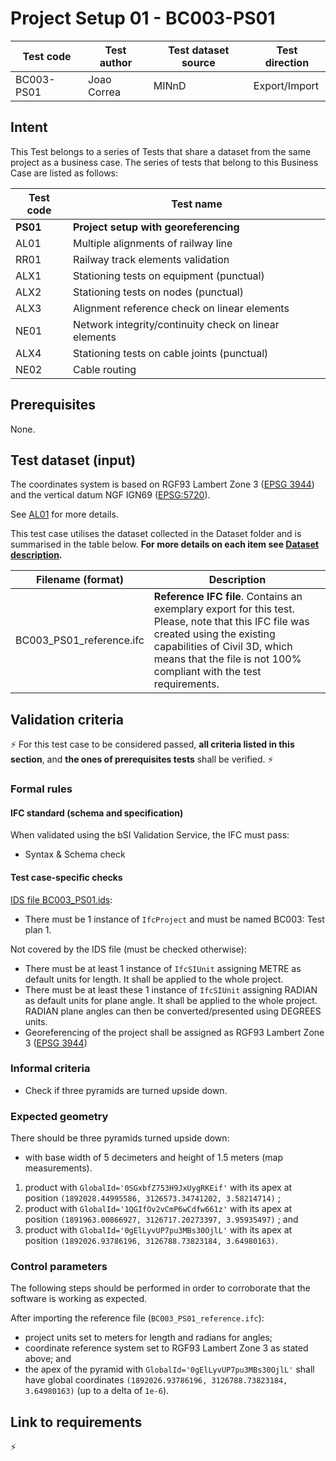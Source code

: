 # Project Setup 01 - BC003-PS01

| Test code | Test author     | Test dataset source | Test direction |
|-----------|-----------------|---------------------|----------------|
|BC003-PS01 | Joao Correa     | MINnD               | Export/Import  |


## Intent

This Test belongs to a series of Tests that share a dataset from the same project as a business case. 
The series of tests that belong to this Business Case are listed as follows:

| Test code | Test name     | 
|-----------|-----------------|
| **PS01**  | **Project setup with georeferencing** |
| AL01      | Multiple alignments of railway line |
| RR01      | Railway track elements validation |
| ALX1      | Stationing tests on equipment (punctual)|
| ALX2      | Stationing tests on nodes (punctual) |
| ALX3      | Alignment reference check on linear elements |
| NE01      | Network integrity/continuity check on linear elements |
| ALX4      | Stationing tests on cable joints (punctual) |
| NE02      | Cable routing |


## Prerequisites

None.

## Test dataset (input)

The coordinates system is based on RGF93 Lambert Zone 3 ([EPSG 3944](https://epsg.io/3944)) and the vertical datum NGF IGN69 ([EPSG:5720](https://epsg.io/5720)).

See [AL01](../AL01/Readme.md) for more details.

This test case utilises the dataset collected in the Dataset folder and is summarised in the table below. **For more details on each item see [Dataset description](Dataset/README.md).**

| Filename (format)         | Description                                                        |
|---------------------------|--------------------------------------------------------------------|
| BC003_PS01_reference.ifc  | **Reference IFC file**. Contains an exemplary export for this test. Please, note that this IFC file was created using the existing capabilities of Civil 3D, which means that the file is not 100% compliant with the test requirements.|


## Validation criteria

:zap: For this test case to be considered passed, **all criteria listed in this section**, and **the ones of prerequisites tests** shall be verified. :zap:

### Formal rules

#### IFC standard (schema and specification)

When validated using the bSI Validation Service, the IFC must pass:

- Syntax & Schema check


#### Test case-specific checks

[IDS file BC003_PS01.ids](./Dataset/BC003_PS01.ids):

- There must be 1 instance of `IfcProject` and must be named BC003: Test plan 1.

Not covered by the IDS file (must be checked otherwise):

- There must be at least 1 instance of `IfcSIUnit` assigning METRE as default units for length. It shall be applied to the whole project.
- There must be at least these 1 instance of `IfcSIUnit` assigning RADIAN as default units for plane angle. It shall be applied to the whole project.  RADIAN plane angles can then be converted/presented using DEGREES units.
- Georeferencing of the project shall be assigned as RGF93 Lambert Zone 3 ([EPSG 3944](https://epsg.io/3944))


### Informal criteria

- Check if three pyramids are turned upside down.


### Expected geometry


There should be three pyramids turned upside down:

- with base width of 5 decimeters and height of 1.5 meters (map measurements).

1. product with `GlobalId='0SGxbfZ753H9JxUygRKEif'` with its apex at position `(1892028.44995586, 3126573.34741202, 3.58214714)` ;
2. product with `GlobalId='1QGIfOv2vCmP6wCdfw661z'` with its apex at position `(1891963.00866927, 3126717.20273397, 3.95935497)` ; and
3. product with `GlobalId='0gElLyvUP7pu3MBs30OjlL'` with its apex at position `(1892026.93786196, 3126788.73823184, 3.64980163)`.


### Control parameters

The following steps should be performed in order to corroborate that the software is working as expected.

After importing the reference file (`BC003_PS01_reference.ifc`):

- project units set to meters for length and radians for angles;
- coordinate reference system set to RGF93 Lambert Zone 3 as stated above; and
- the apex of the pyramid with `GlobalId='0gElLyvUP7pu3MBs30OjlL'` shall have global coordinates `(1892026.93786196, 3126788.73823184, 3.64980163)` (up to a delta of `1e-6`).


## Link to requirements

:zap:

